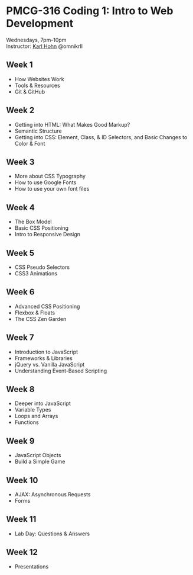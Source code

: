 # PMCG-316 Coding 1: Intro to Web Development
Wednesdays, 7pm-10pm  
Instructor: [Karl Hohn](http://omnikrll.github.io) @omnikrll

## Week 1
* How Websites Work
* Tools & Resources
* Git & GitHub  

## Week 2
* Getting into HTML: What Makes Good Markup?
* Semantic Structure
* Getting into CSS: Element, Class, & ID Selectors, and Basic Changes to Color & Font

## Week 3
* More about CSS Typography
* How to use Google Fonts
* How to use your own font files

## Week 4
* The Box Model
* Basic CSS Positioning
* Intro to Responsive Design

## Week 5
* CSS Pseudo Selectors
* CSS3 Animations

## Week 6
* Advanced CSS Positioning
* Flexbox & Floats
* The CSS Zen Garden

## Week 7
* Introduction to JavaScript
* Frameworks & Libraries
* jQuery vs. Vanilla JavaScript
* Understanding Event-Based Scripting

## Week 8
* Deeper into JavaScript
* Variable Types
* Loops and Arrays
* Functions

## Week 9
* JavaScript Objects
* Build a Simple Game

## Week 10
* AJAX: Asynchronous Requests
* Forms

## Week 11
* Lab Day: Questions & Answers

## Week 12
* Presentations
